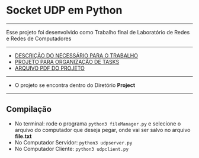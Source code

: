 # Socket UDP em Python

---

Esse projeto foi desenvolvido como Trabalho final de Laboratório de Redes e Redes de Computadores

---

* [DESCRIÇÃO DO NECESSÁRIO PARA O TRABALHO](Documents/descricao.md)
* [PROJETO PARA ORGANIZAÇÃO DE TASKS](https://github.com/F4NT0/Socket_Network_Transfer/projects/1)
* [ARQUIVO PDF DO PROJETO](TF_20202.pdf)

---

* O projeto se encontra dentro do Diretório **Project**

---

## Compilação

* No terminal: rode o programa `python3 fileManager.py` e selecione o arquivo do computador que deseja pegar, onde vai ser salvo no arquivo **file.txt**
* No Computador Servidor: `python3 udpserver.py`
* No Computador Cliente: `python3 udpclient.py`



